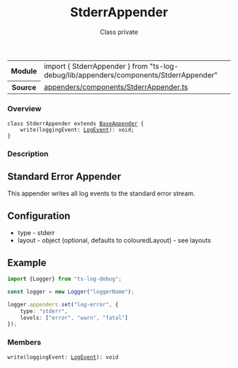 <header class="symbol-info-header">    <h1 id="stderrappender">StderrAppender</h1>    <label class="symbol-info-type-label class">Class</label>    <label class="api-type-label private">private</label>  </header>
<section class="symbol-info">      <table class="is-full-width">        <tbody>        <tr>          <th>Module</th>          <td>            <div class="lang-typescript">                <span class="token keyword">import</span> { StderrAppender }                 <span class="token keyword">from</span>                 <span class="token string">"ts-log-debug/lib/appenders/components/StderrAppender"</span>                            </div>          </td>        </tr>        <tr>          <th>Source</th>          <td>            <a href="https://github.com/romakita/log-debug/blob/v4.0.4/src/appenders/components/StderrAppender.ts#L0-L0">                appenders/components/StderrAppender.ts            </a>        </td>        </tr>                </tbody>      </table>    </section>

### Overview

<pre><code class="typescript-lang"><span class="token keyword">class</span> StderrAppender <span class="token keyword">extends</span> <a href="#api/common/appenders/baseappender"><span class="token">BaseAppender</span></a> <span class="token punctuation">{</span>
    <span class="token function">write</span><span class="token punctuation">(</span>loggingEvent<span class="token punctuation">:</span> <a href="#api/common/core/logevent"><span class="token">LogEvent</span></a><span class="token punctuation">)</span><span class="token punctuation">:</span> <span class="token keyword">void</span><span class="token punctuation">;</span>
<span class="token punctuation">}</span></code></pre>

### Description

## Standard Error Appender

This appender writes all log events to the standard error stream.

## Configuration

* type - stderr
* layout - object (optional, defaults to colouredLayout) - see layouts

## Example

```typescript
import {Logger} from "ts-log-debug";

const logger = new Logger("loggerName");

logger.appenders.set("log-error", {
    type: "stderr",
    levels: ["error", "warn", "fatal"]
});
```

### Members

<div class="method-overview"><pre><code class="typescript-lang"><span class="token function">write</span><span class="token punctuation">(</span>loggingEvent<span class="token punctuation">:</span> <a href="#api/common/core/logevent"><span class="token">LogEvent</span></a><span class="token punctuation">)</span><span class="token punctuation">:</span> <span class="token keyword">void</span></code></pre></div>
